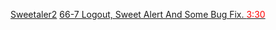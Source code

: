 [Sweetaler2](https://sweetalert2.github.io/)
[66-7 Logout, Sweet Alert And Some Bug Fix. <span style="color: red">3:30</span> ](https://web.programming-hero.com/web-9/video/web-9-66-7-logout-sweet-alert-and-some-bug-fix-)

